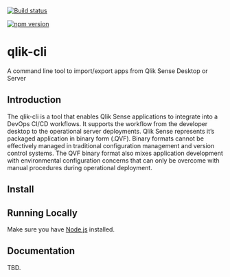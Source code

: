 [![Build status](https://ci.appveyor.com/api/projects/status/gio9w8mqglhn5g0j?svg=true)](https://ci.appveyor.com/project/tombrothers/qlik-cli)

[![npm version](https://badge.fury.io/js/qlik-cli.svg)](https://badge.fury.io/js/qlik-cli)

# qlik-cli

A command line tool to import/export apps from Qlik Sense Desktop or Server

## Introduction 
The qlik-cli is a tool that enables Qlik Sense applications to integrate into a DevOps CI/CD workflows. It supports the workflow from the developer desktop to the operational server deployments.   Qlik Sense represents it’s packaged application in binary form (.QVF).  Binary formats cannot be effectively managed in traditional configuration management and version control systems.  The QVF binary format also mixes application development with environmental configuration concerns that can only be overcome with manual procedures during operational deployment.

## Install

## Running Locally

Make sure you have [Node.js](http://nodejs.org/) installed.

## Documentation

TBD.
